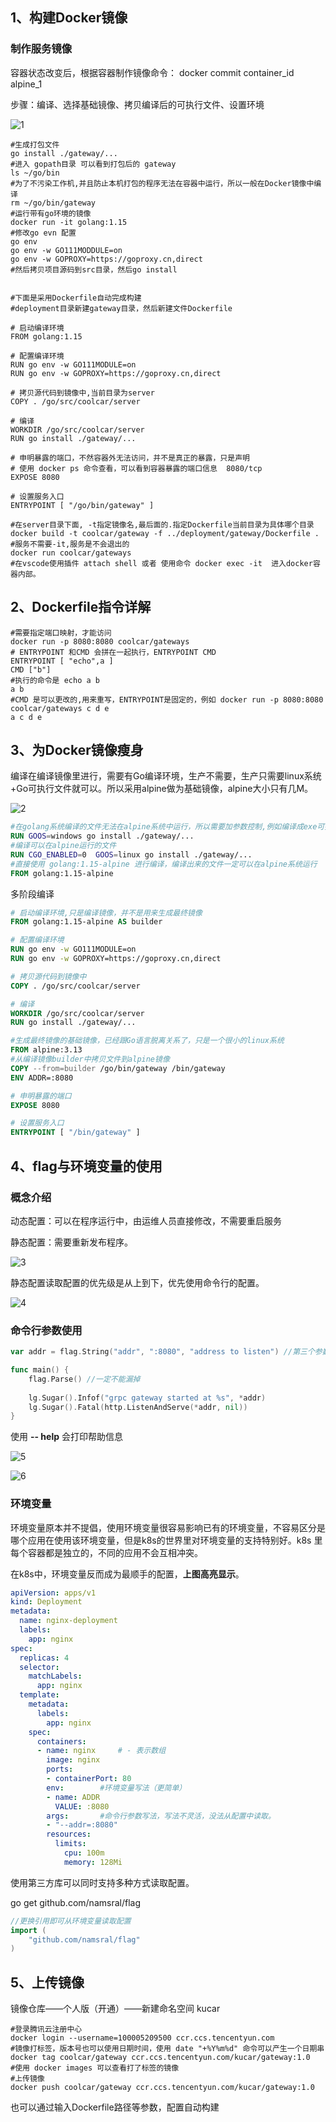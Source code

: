 ## 1、构建Docker镜像

### 制作服务镜像

容器状态改变后，根据容器制作镜像命令：	docker commit    container_id	alpine_1

步骤：编译、选择基础镜像、拷贝编译后的可执行文件、设置环境

![1](img/1.png)

```shell
#生成打包文件
go install ./gateway/...
#进入 gopath目录 可以看到打包后的 gateway
ls ~/go/bin
#为了不污染工作机,并且防止本机打包的程序无法在容器中运行，所以一般在Docker镜像中编译
rm ~/go/bin/gateway
#运行带有go环境的镜像
docker run -it golang:1.15
#修改go evn 配置
go env
go env -w GO111MODDULE=on
go env -w GOPROXY=https://goproxy.cn,direct
#然后拷贝项目源码到src目录，然后go install


```

```shell
#下面是采用Dockerfile自动完成构建
#deployment目录新建gateway目录，然后新建文件Dockerfile

# 启动编译环境
FROM golang:1.15

# 配置编译环境
RUN go env -w GO111MODULE=on
RUN go env -w GOPROXY=https://goproxy.cn,direct

# 拷贝源代码到镜像中,当前目录为server
COPY . /go/src/coolcar/server

# 编译
WORKDIR /go/src/coolcar/server
RUN go install ./gateway/...

# 申明暴露的端口，不然容器外无法访问，并不是真正的暴露，只是声明
# 使用 docker ps 命令查看，可以看到容器暴露的端口信息  8080/tcp
EXPOSE 8080

# 设置服务入口
ENTRYPOINT [ "/go/bin/gateway" ]
```

```shell
#在server目录下面, -t指定镜像名,最后面的.指定Dockerfile当前目录为具体哪个目录
docker build -t coolcar/gateway -f ../deployment/gateway/Dockerfile .
#服务不需要-it,服务是不会退出的
docker run coolcar/gateways
#在vscode使用插件 attach shell 或者 使用命令 docker exec -it  进入docker容器内部。
```



## 2、Dockerfile指令详解

```shell
#需要指定端口映射，才能访问
docker run -p 8080:8080 coolcar/gateways
# ENTRYPOINT 和CMD 会拼在一起执行，ENTRYPOINT CMD
ENTRYPOINT [ "echo",a ]
CMD ["b"]
#执行的命令是 echo a b
a b
#CMD 是可以更改的,用来重写，ENTRYPOINT是固定的，例如 docker run -p 8080:8080 coolcar/gateways c d e
a c d e
```



## 3、为Docker镜像瘦身

编译在编译镜像里进行，需要有Go编译环境，生产不需要，生产只需要linux系统+Go可执行文件就可以。所以采用alpine做为基础镜像，alpine大小只有几M。

![2](img/2.png)

```dockerfile
#在golang系统编译的文件无法在alpine系统中运行，所以需要加参数控制,例如编译成exe可执行文件。
RUN GOOS=windows go install ./gateway/...
#编译可以在alpine运行的文件
RUN CGO_ENABLED=0  GOOS=linux go install ./gateway/...
#直接使用 golang:1.15-alpine 进行编译，编译出来的文件一定可以在alpine系统运行
FROM golang:1.15-alpine
```

多阶段编译

```dockerfile
# 启动编译环境,只是编译镜像，并不是用来生成最终镜像
FROM golang:1.15-alpine AS builder

# 配置编译环境
RUN go env -w GO111MODULE=on
RUN go env -w GOPROXY=https://goproxy.cn,direct

# 拷贝源代码到镜像中
COPY . /go/src/coolcar/server

# 编译
WORKDIR /go/src/coolcar/server
RUN go install ./gateway/...

#生成最终镜像的基础镜像，已经跟Go语言脱离关系了，只是一个很小的linux系统
FROM alpine:3.13
#从编译镜像builder中拷贝文件到alpine镜像
COPY --from=builder /go/bin/gateway /bin/gateway
ENV ADDR=:8080

# 申明暴露的端口
EXPOSE 8080

# 设置服务入口
ENTRYPOINT [ "/bin/gateway" ]
```



## 4、flag与环境变量的使用

### 概念介绍

动态配置：可以在程序运行中，由运维人员直接修改，不需要重启服务

静态配置：需要重新发布程序。

![3](img/3.png)



静态配置读取配置的优先级是从上到下，优先使用命令行的配置。

![4](img/4.png)



### 命令行参数使用

```go
var addr = flag.String("addr", ":8080", "address to listen") //第三个参数是帮助信息

func main() {
	flag.Parse() //一定不能漏掉
   
	lg.Sugar().Infof("grpc gateway started at %s", *addr)
	lg.Sugar().Fatal(http.ListenAndServe(*addr, nil))
}
```



使用 **-- help** 会打印帮助信息

![5](img/5.png)



![6](img/6.png)



### 环境变量

环境变量原本并不提倡，使用环境变量很容易影响已有的环境变量，不容易区分是哪个应用在使用该环境变量，但是k8s的世界里对环境变量的支持特别好。k8s 里每个容器都是独立的，不同的应用不会互相冲突。

在k8s中，环境变量反而成为最顺手的配置，**上图高亮显示**。

```yaml
apiVersion: apps/v1
kind: Deployment
metadata:
  name: nginx-deployment
  labels:
    app: nginx
spec:
  replicas: 4
  selector:
    matchLabels:
      app: nginx
  template:
    metadata:
      labels:
        app: nginx
    spec:
      containers:
      - name: nginx		# - 表示数组
        image: nginx
        ports:
        - containerPort: 80
        env:		#环境变量写法（更简单）
        - name: ADDR
          VALUE: :8080
        args:		#命令行参数写法，写法不灵活，没法从配置中读取。
        - "--addr=:8080"
        resources:
          limits:
            cpu: 100m
            memory: 128Mi
```

使用第三方库可以同时支持多种方式读取配置。

go get  github.com/namsral/flag

```go
//更换引用即可从环境变量读取配置
import (
	"github.com/namsral/flag"
)
```



## 5、上传镜像

镜像仓库——个人版（开通）——新建命名空间 kucar

```shell
#登录腾讯云注册中心
docker login --username=100005209500 ccr.ccs.tencentyun.com
#镜像打标签，版本号也可以使用日期时间，使用 date "+%Y%m%d" 命令可以产生一个日期串
docker tag coolcar/gateway ccr.ccs.tencentyun.com/kucar/gateway:1.0
#使用 docker images 可以查看打了标签的镜像
#上传镜像
docker push coolcar/gateway ccr.ccs.tencentyun.com/kucar/gateway:1.0
```

也可以通过输入Dockerfile路径等参数，配置自动构建